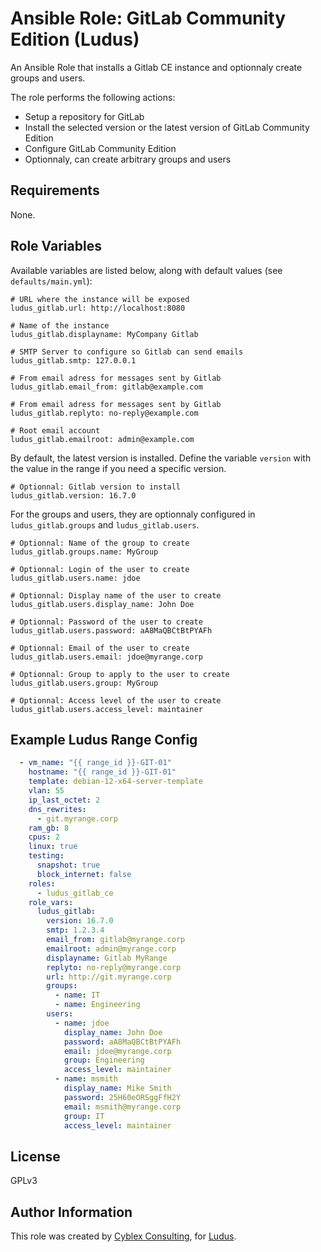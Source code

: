# Ansible Role: GitLab Community Edition (Ludus)

An Ansible Role that installs a Gitlab CE instance and optionnaly create groups and users.

The role performs the following actions:
- Setup a repository for GitLab
- Install the selected version or the latest version of GitLab Community Edition
- Configure GitLab Community Edition
- Optionnaly, can create arbitrary groups and users

## Requirements

None.

## Role Variables

Available variables are listed below, along with default values (see `defaults/main.yml`):

    # URL where the instance will be exposed
    ludus_gitlab.url: http://localhost:8080

    # Name of the instance
    ludus_gitlab.displayname: MyCompany Gitlab

    # SMTP Server to configure so Gitlab can send emails
    ludus_gitlab.smtp: 127.0.0.1

    # From email adress for messages sent by Gitlab
    ludus_gitlab.email_from: gitlab@example.com

    # From email adress for messages sent by Gitlab
    ludus_gitlab.replyto: no-reply@example.com

    # Root email account
    ludus_gitlab.emailroot: admin@example.com


By default, the latest version is installed. Define the variable `version` with the value in the range if you need a specific version.

    # Optionnal: Gitlab version to install
    ludus_gitlab.version: 16.7.0


For the groups and users, they are optionnaly configured in `ludus_gitlab.groups` and `ludus_gitlab.users`.

    # Optionnal: Name of the group to create
    ludus_gitlab.groups.name: MyGroup

    # Optionnal: Login of the user to create
    ludus_gitlab.users.name: jdoe

    # Optionnal: Display name of the user to create
    ludus_gitlab.users.display_name: John Doe

    # Optionnal: Password of the user to create
    ludus_gitlab.users.password: aA8MaQBCtBtPYAFh

    # Optionnal: Email of the user to create
    ludus_gitlab.users.email: jdoe@myrange.corp

    # Optionnal: Group to apply to the user to create
    ludus_gitlab.users.group: MyGroup

    # Optionnal: Access level of the user to create
    ludus_gitlab.users.access_level: maintainer

## Example Ludus Range Config

```yaml
  - vm_name: "{{ range_id }}-GIT-01"
    hostname: "{{ range_id }}-GIT-01"
    template: debian-12-x64-server-template
    vlan: 55
    ip_last_octet: 2
    dns_rewrites: 
      - git.myrange.corp
    ram_gb: 8
    cpus: 2
    linux: true
    testing:
      snapshot: true
      block_internet: false
    roles:
      - ludus_gitlab_ce
    role_vars:
      ludus_gitlab:
        version: 16.7.0
        smtp: 1.2.3.4
        email_from: gitlab@myrange.corp
        emailroot: admin@myrange.corp
        displayname: Gitlab MyRange
        replyto: no-reply@myrange.corp
        url: http://git.myrange.corp
        groups:
          - name: IT
          - name: Engineering
        users:
          - name: jdoe
            display_name: John Doe
            password: aA8MaQBCtBtPYAFh
            email: jdoe@myrange.corp
            group: Engineering
            access_level: maintainer
          - name: msmith
            display_name: Mike Smith
            password: 25H60eORSggFfH2Y
            email: msmith@myrange.corp
            group: IT
            access_level: maintainer
```

## License

GPLv3

## Author Information

This role was created by [Cyblex Consulting](https://github.com/Cyblex-Consulting), for [Ludus](https://ludus.cloud/).